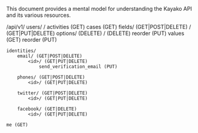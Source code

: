 This document provides a mental model for understanding the Kayako API and its various resources.

/api/v1/
    users/
        <id>/
            activities (GET)
            cases (GET)
        fields/ (GET|POST|DELETE)
            <id>/ (GET|PUT|DELETE)
                options/ (DELETE)
                    <id>/ (DELETE)
                    reorder (PUT)
                values (GET)
            reorder (PUT)


    identities/
        email/ (GET|POST|DELETE)
            <id>/ (GET|PUT|DELETE)
                send_verification_email (PUT)

        phones/ (GET|POST|DELETE)
            <id>/ (GET|PUT|DELETE)

        twitter/ (GET|POST|DELETE)
            <id>/ (GET|PUT|DELETE)

        facebook/ (GET|DELETE)
            <id>/ (GET|PUT|DELETE)

    me (GET)






